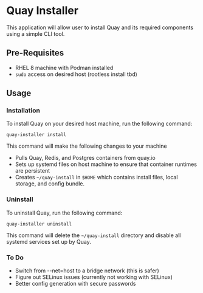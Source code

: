 # Quay Installer

This application will allow user to install Quay and its required components using a simple CLI tool.

## Pre-Requisites

- RHEL 8 machine with Podman installed
- `sudo` access on desired host (rootless install tbd)

## Usage

### Installation

To install Quay on your desired host machine, run the following command:

```
quay-installer install
```

This command will make the following changes to your machine

- Pulls Quay, Redis, and Postgres containers from quay.io
- Sets up systemd files on host machine to ensure that container runtimes are persistent
- Creates `~/quay-install` in `$HOME` which contains install files, local storage, and config bundle.

### Uninstall

To uninstall Quay, run the following command:

```
quay-installer uninstall
```

This command will delete the `~/quay-install` directory and disable all systemd services set up by Quay.

### To Do

- Switch from --net=host to a bridge network (this is safer)
- Figure out SELinux issues (currently not working with SELinux)
- Better config generation with secure passwords
